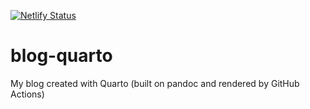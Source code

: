[![Netlify Status](https://api.netlify.com/api/v1/badges/899908c7-3e5c-4587-8714-46ecf2dd0d1b/deploy-status)](https://app.netlify.com/sites/peaceful-biscochitos-c9e27c/deploys)

# blog-quarto
My blog created with Quarto (built on pandoc and rendered by GitHub Actions)
